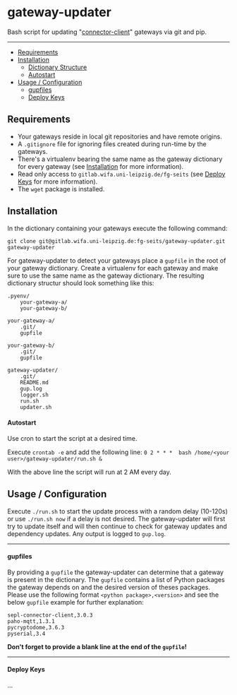 gateway-updater
=======

Bash script for updating "[connector-client](https://gitlab.wifa.uni-leipzig.de/fg-seits/connector-client)" gateways via git and pip.

-------

+ [Requirements](#requirements)
+ [Installation](#installation)
    + [Dictionary Structure](#dictionary-structure)
    + [Autostart](#autostart)
+ [Usage / Configuration](#usage-configuration)
    + [gupfiles](#gupfiles)
    + [Deploy Keys](#deploy-key)


Requirements
----

+ Your gateways reside in local git repositories and have remote origins. 
+ A `.gitignore` file for ignoring files created during run-time by the gateways. 
+ There's a virtualenv bearing the same name as the gateway dictionary for every gateway (see [Installation](#installation) for more information). 
+ Read only access to `gitlab.wifa.uni-leipzig.de/fg-seits` (see [Deploy Keys](#deploy-key) for more information).
+ The `wget` package is installed.


Installation
----

In the dictionary containing your gateways execute the following command:

`git clone git@gitlab.wifa.uni-leipzig.de:fg-seits/gateway-updater.git gateway-updater`

For gateway-updater to detect your gateways place a `gupfile` in the root of your gateway dictionary.
Create a virtualenv for each gateway and make sure to use the same name as the gateway dictionary.
The resulting dictionary structur should look something like this:

    .pyenv/
        your-gateway-a/
        your-gateway-b/
    
    your-gateway-a/
        .git/
        gupfile
    
    your-gateway-b/
        .git/
        gupfile
    
    gateway-updater/
        .git/
        README.md
        gup.log
        logger.sh
        run.sh
        updater.sh
        

#### Autostart

Use cron to start the script at a desired time.

Execute `crontab -e` and add the following line: `0 2 * * *  bash /home/<your user>/gateway-updater/run.sh &`

With the above line the script will run at 2 AM every day.


Usage / Configuration
----

Execute `./run.sh` to start the update process with a random delay (10-120s) or use `./run.sh now` if a delay is not desired. The gateway-updater will first try to update itself and will then continue to check for gateway updates and dependency updates. Any output is logged to `gup.log`.

---

#### gupfiles

By providing a `gupfile` the gateway-updater can determine that a gateway is present in the dictionary. The `gupfile` contains a list of Python packages the gateway depends on and the desired version of theses packages. Please use the following format `<python package>,<version>` and see the below `gupfile` example for further explanation:

    sepl-connector-client,3.0.3
    paho-mqtt,1.3.1
    pycryptodome,3.6.3
    pyserial,3.4
    

**Don't forget to provide a blank line at the end of the `gupfile`!**

---

#### Deploy Keys

...